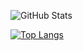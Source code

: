 


![GitHub Stats](https://github-readme-stats.vercel.app/api?username=jallpatell&show_icons=true&show=reviews,prs_merged,prs_merged_percentage&theme=onedark_icons=true)

[![Top Langs](https://github-readme-stats.vercel.app/api/top-langs/?username=jallpatell&layout=donut&theme=onedark)](https://github.com/anuraghazra/github-readme-stats)
